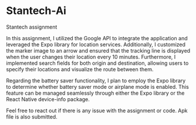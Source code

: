# Stantech-Ai
 Stantech assignment

In this assignment, I utilized the Google API to integrate the application and leveraged the Expo library for location services. Additionally, I customized the marker image to an arrow and ensured that the tracking line is displayed when the user changes their location every 10 minutes. Furthermore, I implemented search fields for both origin and destination, allowing users to specify their locations and visualize the route between them.

Regarding the battery saver functionality, I plan to employ the Expo library to determine whether battery saver mode or airplane mode is enabled. This feature can be managed seamlessly through either the Expo library or the React Native device-info package.

Feel free to react out if there is any issue with the assignment or code. Apk file is also submitted.
